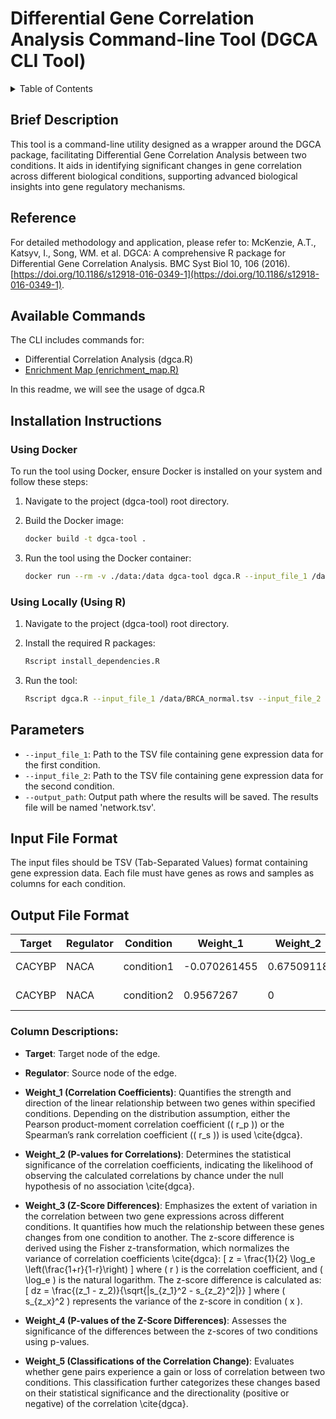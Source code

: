 # Differential Gene Correlation Analysis Command-line Tool (DGCA CLI Tool)

<details>
<summary>Table of Contents</summary>

- [Brief Description](#brief-description)
- [Reference](#reference)
- [Available Commands](#available-commands)
- [Installation Instructions](#installation-instructions)
  - [Using Docker](#using-docker)
  - [Using Locally](#using-locally)
- [Parameters](#parameters)
- [Input File Format](#input-file-format)
- [Output File Format](#output-file-format)

</details>

## Brief Description
This tool is a command-line utility designed as a wrapper around the DGCA package, facilitating Differential Gene Correlation Analysis between two conditions. It aids in identifying significant changes in gene correlation across different biological conditions, supporting advanced biological insights into gene regulatory mechanisms.

## Reference
For detailed methodology and application, please refer to:
McKenzie, A.T., Katsyv, I., Song, WM. et al. DGCA: A comprehensive R package for Differential Gene Correlation Analysis. BMC Syst Biol 10, 106 (2016). [https://doi.org/10.1186/s12918-016-0349-1](https://doi.org/10.1186/s12918-016-0349-1).

## Available Commands
The CLI includes commands for:
- Differential Correlation Analysis (dgca.R)
- [Enrichment Map (enrichment_map.R)](downstream_analysis/enrichment-map.md)

In this readme, we will see the usage of dgca.R

## Installation Instructions

### Using Docker
To run the tool using Docker, ensure Docker is installed on your system and follow these steps:

1. Navigate to the project (dgca-tool) root directory.

2. Build the Docker image:
   ```bash
   docker build -t dgca-tool .
   ```
3. Run the tool using the Docker container:
   ```bash
   docker run --rm -v ./data:/data dgca-tool dgca.R --input_file_1 /data/BRCA_normal.tsv --input_file_2 /data/BRCA_tumor.tsv --output_path /data
   ```

### Using Locally (Using R)
1. Navigate to the project (dgca-tool) root directory.

2. Install the required R packages:
   ```bash
   Rscript install_dependencies.R
   ```
3. Run the tool:
   ```bash
   Rscript dgca.R --input_file_1 /data/BRCA_normal.tsv --input_file_2 /data/BRCA_tumor.tsv --output_path ./data
   ```

## Parameters
- `--input_file_1`: Path to the TSV file containing gene expression data for the first condition.
- `--input_file_2`: Path to the TSV file containing gene expression data for the second condition.
- `--output_path`: Output path where the results will be saved. The results file will be named 'network.tsv'.

## Input File Format
The input files should be TSV (Tab-Separated Values) format containing gene expression data. Each file must have genes as rows and samples as columns for each condition.

## Output File Format

| Target  | Regulator | Condition    | Weight_1      | Weight_2   | Weight_3     | Weight_4     | Weight_5 |
|---------|-----------|--------------|---------------|------------|--------------|--------------|----------|
| CACYBP  | NACA      | condition1   | -0.070261455  | 0.67509118 | 1.100991e-24 | 1.100991e-24 | 0/+      |
| CACYBP  | NACA      | condition2   | 0.9567267     | 0          | 1.100991e-24 | 1.100991e-24 | 0/+      |

### Column Descriptions:

- **Target**: Target node of the edge.
- **Regulator**: Source node of the edge.
- **Weight_1 (Correlation Coefficients)**: Quantifies the strength and direction of the linear relationship between two genes within specified conditions. Depending on the distribution assumption, either the Pearson product-moment correlation coefficient (\( r_p \)) or the Spearman’s rank correlation coefficient (\( r_s \)) is used \cite{dgca}.
  
- **Weight_2 (P-values for Correlations)**: Determines the statistical significance of the correlation coefficients, indicating the likelihood of observing the calculated correlations by chance under the null hypothesis of no association \cite{dgca}.
  
- **Weight_3 (Z-Score Differences)**: Emphasizes the extent of variation in the correlation between two gene expressions across different conditions. It quantifies how much the relationship between these genes changes from one condition to another. The z-score difference is derived using the Fisher z-transformation, which normalizes the variance of correlation coefficients \cite{dgca}:
  \[
  z = \frac{1}{2} \log_e \left(\frac{1+r}{1-r}\right)
  \]
  where \( r \) is the correlation coefficient, and \( \log_e \) is the natural logarithm. The z-score difference is calculated as:
  \[
  dz = \frac{(z_1 - z_2)}{\sqrt{|s_{z_1}^2 - s_{z_2}^2|}}
  \]
  where \( s_{z_x}^2 \) represents the variance of the z-score in condition \( x \).
  
- **Weight_4 (P-values of the Z-Score Differences)**: Assesses the significance of the differences between the z-scores of two conditions using p-values.
  
- **Weight_5 (Classifications of the Correlation Change)**: Evaluates whether gene pairs experience a gain or loss of correlation between two conditions. This classification further categorizes these changes based on their statistical significance and the directionality (positive or negative) of the correlation \cite{dgca}.
